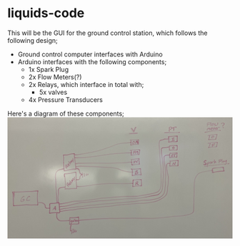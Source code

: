 # liquids-code
This will be the GUI for the ground control station, which follows the following design;

- Ground control computer interfaces with Arduino
- Arduino interfaces with the following components;
  - 1x Spark Plug
  - 2x Flow Meters(?)
  - 2x Relays, which interface in total with;
    - 5x valves
  - 4x Pressure Transducers

Here's a diagram of these components;
![Ground control diagram](diagram.jpeg "Ground control diagram")